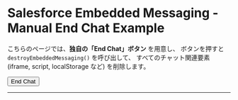 <!DOCTYPE html>
<html lang="ja">
<head>
  <meta charset="UTF-8">
  <title>Salesforce Embedded Messaging - Simple Manual End Chat</title>
</head>
<body>
  <h1>Salesforce Embedded Messaging - Manual End Chat Example</h1>
  <p>
    こちらのページでは、<strong>独自の「End Chat」ボタン</strong> を用意し、  
    ボタンを押すと <code>destroyEmbeddedMessaging()</code> を呼び出して、  
    すべてのチャット関連要素 (iframe, script, localStorage など) を削除します。
  </p>

  <!-- 1) 手動終了ボタン -->
  <button onclick="endChat()">End Chat</button>

  <hr/>

  <script>
    /********************************************************************
     * (A) Embedded Messaging 初期化関数
     *     - Salesforce が提供する bootstrap.min.js の onload で呼ばれる
     ********************************************************************/
    function initEmbeddedMessaging() {
      console.log('[initEmbeddedMessaging] START');
      try {
        // 言語設定
        embeddedservice_bootstrap.settings.language = 'ja';

        // 組織ID / デプロイID / Embedded Service URL を書き換えてください
        embeddedservice_bootstrap.init(
          '00DIS000002CjVn',        // Org ID (例)
          'MIAW4',                 // Deployment ID (例)
          'https://daihachi20240927.my.site.com/ESWMIAW41737545576136', // Embedded Service URL
          {
            scrt2URL: 'https://daihachi20240927.my.salesforce-scrt.com'
          }
        );

        console.log('[initEmbeddedMessaging] SUCCESS: Chat initialized.');
      } catch (err) {
        console.error('[initEmbeddedMessaging] ERROR loading Embedded Messaging:', err);
      }
      console.log('[initEmbeddedMessaging] END');
    }


    /********************************************************************
     * (B) 独自の「End Chat」ボタンを押したときの処理
     *     - destroyEmbeddedMessaging() を呼ぶだけ
     ********************************************************************/
    function endChat() {
      console.log('[endChat] User triggered custom End Chat button. Destroying chat...');
      destroyEmbeddedMessaging();
    }


    /********************************************************************
     * (C) destroyEmbeddedMessaging(): 
     *     チャット用の iframe, script, localStorage, embeddedservice_bootstrap を削除
     ********************************************************************/
    function destroyEmbeddedMessaging(verbose = true) {
      if (verbose) console.log('[destroyEmbeddedMessaging] START');

      // removeIframe() が使えるなら先に呼ぶ
      if (
        window.embeddedservice_bootstrap &&
        window.embeddedservice_bootstrap.core &&
        typeof window.embeddedservice_bootstrap.core.removeIframe === 'function'
      ) {
        if (verbose) console.log('[destroyEmbeddedMessaging] Calling removeIframe()...');
        try {
          window.embeddedservice_bootstrap.core.removeIframe();
        } catch (err) {
          console.warn('[destroyEmbeddedMessaging] removeIframe error:', err);
        }
      }

      // script タグ削除 (bootstrap.min.js)
      const script = document.querySelector("script[src*='bootstrap.min.js']");
      if (script) {
        if (verbose) console.log('[destroyEmbeddedMessaging] Removing script tag:', script.outerHTML);
        script.remove();
      }

      // すべての Embedded Messaging iframe を削除
      const iframeSelector = [
        "iframe[data-embeddedmessaging]",
        "iframe[id*='embeddedMessaging']",
        "iframe[class*='embeddedMessaging']"
      ].join(',');

      const chatIframes = document.querySelectorAll(iframeSelector);
      chatIframes.forEach((iframe) => {
        if (verbose) console.log('[destroyEmbeddedMessaging] Deleting iframe:', iframe.outerHTML);
        iframe.remove();
      });

      // localStorage のセッション情報を削除
      try {
        localStorage.removeItem('embeddedMessaging:conversationData');
        localStorage.removeItem('embeddedMessaging:isLoggedIn');
        localStorage.removeItem('embeddedMessaging:settings');
      } catch (e) {
        console.warn('[destroyEmbeddedMessaging] Error clearing localStorage:', e);
      }

      // embeddedservice_bootstrap オブジェクトを削除
      if (window.embeddedservice_bootstrap) {
        delete window.embeddedservice_bootstrap;
      }

      if (verbose) {
        const remainingIframes = document.querySelectorAll('iframe');
        console.log(`[destroyEmbeddedMessaging] Iframes left in DOM: ${remainingIframes.length}`);
        remainingIframes.forEach((frame, idx) => {
          console.log(`- Iframe #${idx}:`, frame.outerHTML);
        });
      }

      if (verbose) console.log('[destroyEmbeddedMessaging] END');
    }
  </script>

  <!-- 
       (D) 初回ロード時に initEmbeddedMessaging() を呼ぶスクリプト 
       src= のURLは各自の組織に合わせて書き換えてください
  -->
  <script
    type="text/javascript"
    src="https://daihachi20240927.my.site.com/ESWMIAW41737545576136/assets/js/bootstrap.min.js"
    onload="initEmbeddedMessaging()"
  ></script>
</body>
</html>
